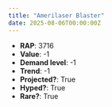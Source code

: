```yaml
---
title: "Amerilaser Blaster"
date: 2025-08-06T00:00:00Z
---
```

- **RAP**: 3716
- **Value**: -1
- **Demand level**: -1
- **Trend**: -1
- **Projected?**: True
- **Hyped?**: True
- **Rare?**: True
